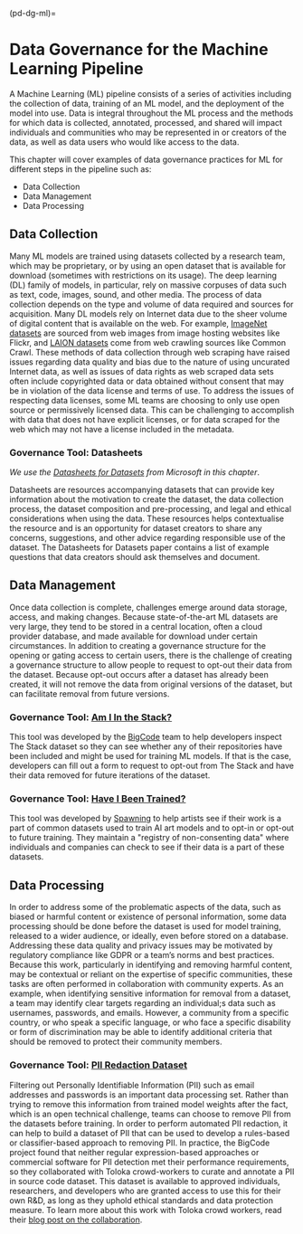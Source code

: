 (pd-dg-ml)=

# Data Governance for the Machine Learning Pipeline

A Machine Learning (ML) pipeline consists of a series of activities including the collection of data, training of an ML model, and the deployment of the model into use. 
Data is integral throughout the ML process and the methods for which data is collected, annotated, processed, and shared will impact individuals and communities who may be represented in or creators of the data, as well as data users who would like access to the data. 

This chapter will cover examples of data governance practices for ML for different steps in the pipeline such as: 
- Data Collection
- Data Management
- Data Processing

## Data Collection

Many ML models are trained using datasets collected by a research team, which may be proprietary, or by using an open dataset that is available for download (sometimes with restrictions on its usage).
The deep learning (DL) family of models, in particular, rely on massive corpuses of data such as text, code, images, sound, and other media.
The process of data collection depends on the type and volume of data required and sources for acquisition.
Many DL models rely on Internet data due to the sheer volume of digital content that is available on the web. 
For example, [ImageNet datasets](https://www.image-net.org/about.php) are sourced from web images from image hosting websites like Flickr, and [LAION datasets](https://laion.ai/faq/) come from web crawling sources like Common Crawl.
These methods of data collection through web scraping have raised issues regarding data quality and bias due to the nature of using uncurated Internet data, as well as issues of data rights as web scraped data sets often include copyrighted data or data obtained without consent that may be in violation of the data license and terms of use.
To address the issues of respecting data licenses, some ML teams are choosing to only use open source or permissively licensed data.
This can be challenging to accomplish with data that does not have explicit licenses, or for data scraped for the web which may not have a license included in the metadata.

### Governance Tool: Datasheets

*We use the [Datasheets for Datasets](https://www.microsoft.com/en-us/research/uploads/prod/2019/01/1803.09010.pdf) from Microsoft in this chapter*.

Datasheets are resources accompanying datasets that can provide key information about the motivation to create the dataset, 
the data collection process, the dataset composition and pre-processing, and legal and ethical considerations when using the data.
These resources helps contextualise the resource and is an opportunity for dataset creators to share any concerns, suggestions,
and other advice regarding responsible use of the dataset.
The Datasheets for Datasets paper contains a list of example questions that data creators should ask themselves and document.

## Data Management

Once data collection is complete, challenges emerge around data storage, access, and making changes.
Because state-of-the-art ML datasets are very large, they tend to be stored in a central location, often a cloud provider database, and made available for download under certain circumstances.
In addition to creating a governance structure for the opening or gating access to certain users, there is the challenge of creating a governance structure to allow people to request to opt-out their data from the dataset.
Because opt-out occurs after a dataset has already been created, it will not remove the data from original versions of the dataset, but can facilitate removal from future versions.

### Governance Tool: [Am I In the Stack?](https://huggingface.co/spaces/bigcode/in-the-stack)
This tool was developed by the [BigCode](https://www.bigcode-project.org/) team to help developers inspect The Stack dataset so they can see whether any of their repositories have been included and might be used for training ML models. 
If that is the case, developers can fill out a form to request to opt-out from The Stack and have their data removed for future iterations of the dataset.

### Governance Tool: [Have I Been Trained?](https://haveibeentrained.com/)

This tool was developed by [Spawning](https://spawning.ai/) to help artists see if their work is a part of common datasets used to train AI art models and to opt-in or 
opt-out to future training. They maintain a "registry of non-consenting data" where individuals and companies can check to see if their data is a part of these datasets.

## Data Processing

In order to address some of the problematic aspects of the data, such as biased or harmful content or existence of personal information, some data processing should be done before the dataset is used for model training, released to a wider audience, or ideally, even before stored on a database.
Addressing these data quality and privacy issues may be motivated by regulatory compliance like GDPR or a team’s norms and best practices.
Because this work, particularly in identifying and removing harmful content, may be contextual or reliant on the expertise of specific communities, these tasks are often performed in collaboration with community experts.
As an example, when identifying sensitive information for removal from a dataset, a team may identify clear targets regarding an individual;s data such as usernames, passwords, and emails.
However, a community from a specific country, or who speak a specific language, or who face a specific disability or form of discrimination may be able to identify additional criteria that should be removed to protect their community members.

### Governance Tool: [PII Redaction Dataset](https://huggingface.co/datasets/bigcode/bigcode-pii-dataset)

Filtering out Personally Identifiable Information (PII) such as email addresses and passwords is an important data processing set.
Rather than trying to remove this information from trained model weights after the fact, which is an open technical challenge,
teams can choose to remove PII from the datasets before training.
In order to perform automated PII redaction, it can help to build a dataset of PII that can be used to develop a rules-based or
classifier-based approach to removing PII.
In practice, the BigCode project found that neither regular expression-based approaches or commercial software for PII detection met their
performance requirements, so they collaborated with Toloka crowd-workers to curate and annotate a PII in source code dataset.
This dataset is available to approved individuals, researchers, and developers who are granted access to use this for their own R&D, as long as they uphold ethical standards and data protection measure.
To learn more about this work with Toloka crowd workers, read their [blog post on the collaboration](https://toloka.ai/blog/bigcode-project/).
